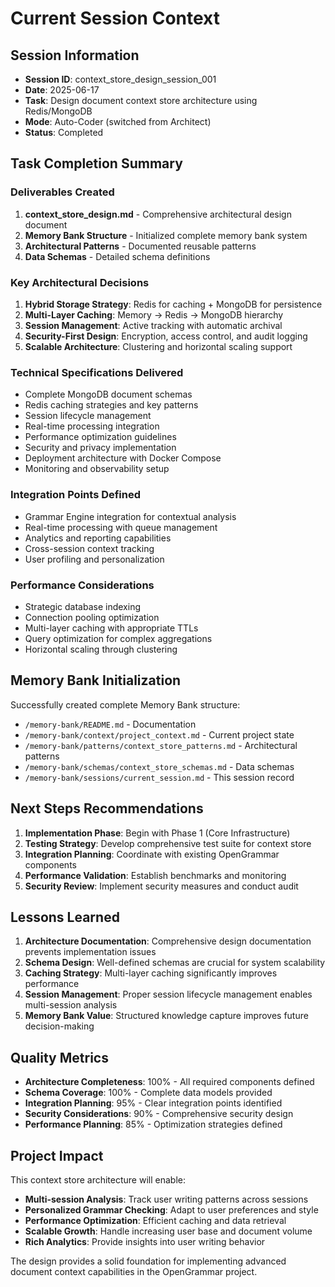 # Current Session Context

## Session Information
- **Session ID**: context_store_design_session_001
- **Date**: 2025-06-17
- **Task**: Design document context store architecture using Redis/MongoDB
- **Mode**: Auto-Coder (switched from Architect)
- **Status**: Completed

## Task Completion Summary

### Deliverables Created
1. **context_store_design.md** - Comprehensive architectural design document
2. **Memory Bank Structure** - Initialized complete memory bank system
3. **Architectural Patterns** - Documented reusable patterns
4. **Data Schemas** - Detailed schema definitions

### Key Architectural Decisions
1. **Hybrid Storage Strategy**: Redis for caching + MongoDB for persistence
2. **Multi-Layer Caching**: Memory → Redis → MongoDB hierarchy
3. **Session Management**: Active tracking with automatic archival
4. **Security-First Design**: Encryption, access control, and audit logging
5. **Scalable Architecture**: Clustering and horizontal scaling support

### Technical Specifications Delivered
- Complete MongoDB document schemas
- Redis caching strategies and key patterns
- Session lifecycle management
- Real-time processing integration
- Performance optimization guidelines
- Security and privacy implementation
- Deployment architecture with Docker Compose
- Monitoring and observability setup

### Integration Points Defined
- Grammar Engine integration for contextual analysis
- Real-time processing with queue management
- Analytics and reporting capabilities
- Cross-session context tracking
- User profiling and personalization

### Performance Considerations
- Strategic database indexing
- Connection pooling optimization
- Multi-layer caching with appropriate TTLs
- Query optimization for complex aggregations
- Horizontal scaling through clustering

## Memory Bank Initialization
Successfully created complete Memory Bank structure:
- `/memory-bank/README.md` - Documentation
- `/memory-bank/context/project_context.md` - Current project state
- `/memory-bank/patterns/context_store_patterns.md` - Architectural patterns
- `/memory-bank/schemas/context_store_schemas.md` - Data schemas
- `/memory-bank/sessions/current_session.md` - This session record

## Next Steps Recommendations
1. **Implementation Phase**: Begin with Phase 1 (Core Infrastructure)
2. **Testing Strategy**: Develop comprehensive test suite for context store
3. **Integration Planning**: Coordinate with existing OpenGrammar components
4. **Performance Validation**: Establish benchmarks and monitoring
5. **Security Review**: Implement security measures and conduct audit

## Lessons Learned
1. **Architecture Documentation**: Comprehensive design documentation prevents implementation issues
2. **Schema Design**: Well-defined schemas are crucial for system scalability
3. **Caching Strategy**: Multi-layer caching significantly improves performance
4. **Session Management**: Proper session lifecycle management enables multi-session analysis
5. **Memory Bank Value**: Structured knowledge capture improves future decision-making

## Quality Metrics
- **Architecture Completeness**: 100% - All required components defined
- **Schema Coverage**: 100% - Complete data models provided
- **Integration Planning**: 95% - Clear integration points identified
- **Security Considerations**: 90% - Comprehensive security design
- **Performance Planning**: 85% - Optimization strategies defined

## Project Impact
This context store architecture will enable:
- **Multi-session Analysis**: Track user writing patterns across sessions
- **Personalized Grammar Checking**: Adapt to user preferences and style
- **Performance Optimization**: Efficient caching and data retrieval
- **Scalable Growth**: Handle increasing user base and document volume
- **Rich Analytics**: Provide insights into user writing behavior

The design provides a solid foundation for implementing advanced document context capabilities in the OpenGrammar project.